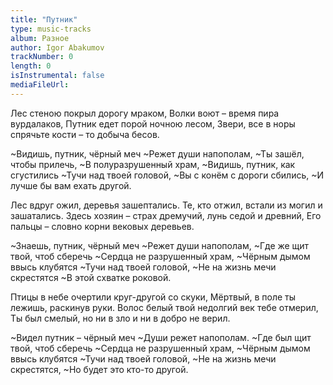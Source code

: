 ```yaml
---
title: "Путник"
type: music-tracks
album: Разное
author: Igor Abakumov
trackNumber: 0
length: 0
isInstrumental: false
mediaFileUrl: 
---
```


Лес стеною покрыл дорогу мраком,
Волки воют – время пира вурдалаков,
Путник едет порой ночною лесом,
Звери, все в норы спрячьте кости – то добыча бесов.

~Видишь, путник, чёрный меч
~Режет души напополам,
~Ты зашёл, чтобы прилечь,
~В полуразрушенный храм,
~Видишь, путник, как сгустились
~Тучи над твоей головой,
~Вы с конём с дороги сбились,
~И лучше бы вам ехать другой.

Лес вдруг ожил, деревья зашептались.
Те, кто отжил, встали из могил и зашатались.
Здесь хозяин – страх дремучий, лунь седой и древний,
Его пальцы – словно корни вековых деревьев.

~Знаешь, путник, чёрный меч
~Режет души напополам,
~Где же щит твой, чтоб сберечь
~Сердца не разрушенный храм,
~Чёрным дымом ввысь клубятся
~Тучи над твоей головой,
~Не на жизнь мечи скрестятся
~В этой схватке роковой.

Птицы в небе очертили круг-другой со скуки,
Мёртвый, в поле ты лежишь, раскинув руки.
Волос белый твой недолгий век тебе отмерил,
Ты был смелый, но ни в зло и ни в добро не верил.

~Видел путник – чёрный меч
~Души режет напополам.
~Где был щит твой, чтоб сберечь
~Сердца не разрушенный храм,
~Чёрным дымом ввысь клубятся
~Тучи над твоей головой,
~Не на жизнь мечи скрестятся,
~Но будет это кто-то другой.

